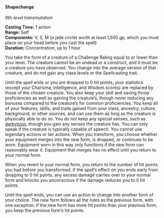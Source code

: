 #### Shapechange
<!-- markdownlint-disable link-image-reference-definitions -->
[_metadata_:spell_name]:- "Shapechange"
[_metadata_:spell_level]:- "9"
[_metadata_:spell_school]:- "transmutation"
[_metadata_:ritual]:- "false"
[_metadata_:casting_time_amount]:- "1"
[_metadata_:casting_time_unit]:- "action"
[_metadata_:range]:- "Self"
[_metadata_:target]:- "Self"
[_metadata_:components_verbal]:- "true"
[_metadata_:components_somatic]:- "true"
[_metadata_:components_material]:- "true"
[_metadata_:components_material_description]:- "a jade circlet worth at least 1,500 gp, which you must place on your head before you cast the spell"
[_metadata_:components_material_cost]:- "1,500 gp"
[_metadata_:duration]:- "1 hour"
[_metadata_:concentration]:- "true"
[_metadata_:compared_to_wotc_srd_5.1]:- "mechanics_same_wording_different"
[_metadata_:compared_to_a5e_srd]:- "mechanics_different_wording_different"
<!-- markdownlint-disable-next-line no-emphasis-as-heading -->
_9th-level transmutation_

**Casting Time:** 1 action \
**Range:** Self \
**Components:** V, S, M (a jade circlet worth at least 1,500 gp, which you must place on your head before you cast the spell) \
**Duration:** Concentration, up to 1 hour

You take the form of a creature of a Challenge Rating equal to or lower than your level.
The creature cannot be an undead or a construct, and it must be a creature you have observed.
You change into the average version of that creature, and do not gain any class levels or the Spellcasting trait.

Until the spell ends or you are dropped to 0 hit points, your statistics (except your Charisma, Intelligence, and Wisdom scores) are replaced by those of the chosen creature.
You also keep your skill and saving throw proficiencies as well as gaining the creature’s, though never reducing any bonuses compared to the creature’s for common proficiencies.
You keep all of your features, skills, and traits gained from your class, ancestry, culture, background, or other sources, and can use them as long as the creature is physically able to do so.
You do not keep any special senses, such as [darkvision](#Exploration_Environment_darkvision), though you gain any senses the creature has.
You can only speak if the creature is typically capable of speech.
You cannot use legendary actions or lair actions.
When you transform, you choose whether your equipment merges into the new form, is dropped, or continues to be worn.
Equipment worn in this way only functions if the new form can reasonably wear it.
Equipment that merges has no effect until you return to your normal form.

When you revert to your normal form, you return to the number of hit points you had before you transformed.
If the spell’s effect on you ends early from dropping to 0 hit points, any excess damage carries over to your normal form and knocks you unconscious if the damage reduces you to 0 hit points.

Until the spell ends, you can use an action to change into another form of your choice.
The new form follows all the rules as the previous form, with one exception: if the new form has more hit points than your previous form, you keep the previous form’s hit points.
